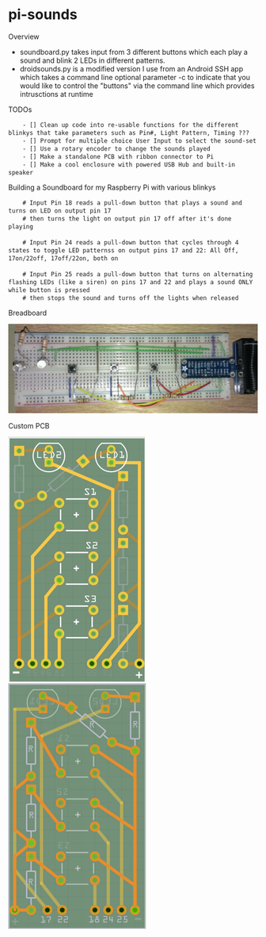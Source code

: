 pi-sounds
=========

Overview
  - soundboard.py takes input from 3 different buttons which each play a sound and blink 2 LEDs in different patterns.
  - droidsounds.py is a modified version I use from an Android SSH app which takes a command line optional parameter -c to indicate that you would like to control the "buttons" via the command line which provides intrusctions at runtime
 


TODOs

        - [] Clean up code into re-usable functions for the different blinkys that take parameters such as Pin#, Light Pattern, Timing ???
        - [] Prompt for multiple choice User Input to select the sound-set
        - [] Use a rotary encoder to change the sounds played
        - [] Make a standalone PCB with ribbon connector to Pi
        - [] Make a cool enclosure with powered USB Hub and built-in speaker


Building a Soundboard for my Raspberry Pi with various blinkys

        # Input Pin 18 reads a pull-down button that plays a sound and turns on LED on output pin 17
        # then turns the light on output pin 17 off after it's done playing
        
        # Input Pin 24 reads a pull-down button that cycles through 4 states to toggle LED patternss on output pins 17 and 22: All Off, 17on/22off, 17off/22on, both on
        
        # Input Pin 25 reads a pull-down button that turns on alternating flashing LEDs (like a siren) on pins 17 and 22 and plays a sound ONLY while button is pressed
        # then stops the sound and turns off the lights when released

Breadboard

![Breadboard Layout](breadboard.jpg)

Custom PCB

![Front](PCB_Front.png) ![Back](PCB_Back.png)
